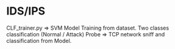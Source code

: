 # IDS/IPS

CLF_trainer.py => SVM Model Training from dataset. Two classes classification (Normal / Attack) 
Probe => TCP network sniff and classification from Model.
